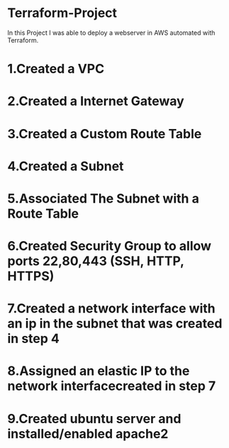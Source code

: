 # Terraform-Project
In this Project I was able to deploy a webserver in AWS automated with Terraform.  

# 1.Created a VPC

# 2.Created a Internet Gateway

# 3.Created a Custom Route Table

# 4.Created a Subnet

# 5.Associated The Subnet with a Route Table

# 6.Created Security Group to allow ports 22,80,443 (SSH, HTTP, HTTPS)

# 7.Created a network interface with an ip in the subnet that was created in step 4

# 8.Assigned an elastic IP to the network interfacecreated in step 7

# 9.Created ubuntu server and installed/enabled apache2
